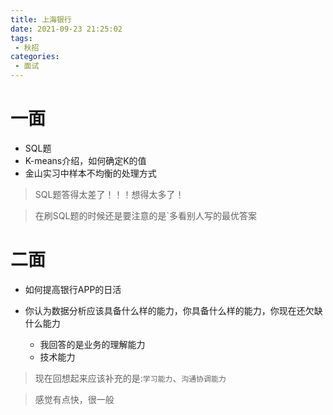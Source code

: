 ```yaml
---
title: 上海银行
date: 2021-09-23 21:25:02
tags:
 - 秋招
categories:
 - 面试
---
```


# 一面

- SQL题
- K-means介绍，如何确定K的值
- 金山实习中样本不均衡的处理方式

> SQL题答得太差了！！！想得太多了！

> 在刷SQL题的时候还是要注意的是`多看别人写的最优答案

# 二面
- 如何提高银行APP的日活

- 你认为数据分析应该具备什么样的能力，你具备什么样的能力，你现在还欠缺什么能力
    - 我回答的是业务的理解能力
    - 技术能力
> 现在回想起来应该补充的是:`学习能力`、`沟通协调能力`

> 感觉有点快，很一般
 
